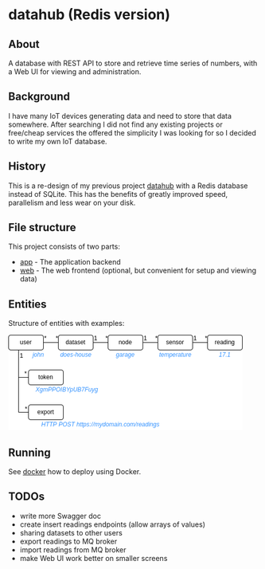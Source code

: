# datahub (Redis version)

## About
A database with REST API to store and retrieve time series
of numbers, with a Web UI for viewing and administration.

## Background
I have many IoT devices generating data and need to store that
data somewhere. After searching I did not find any existing
projects or free/cheap services the offered the simplicity I
was looking for so I decided to write my own IoT database.

## History
This is a re-design of my previous project [datahub](https://github.com/fjaderboll/datahub)
with a Redis database instead of SQLite. This has the benefits of greatly improved speed, parallelism and
less wear on your disk.

## File structure
This project consists of two parts:
* [app](app/README.md) - The application backend
* [web](web/README.md) - The web frontend (optional, but convenient for setup and viewing data)

## Entities
Structure of entities with examples:

![entities](doc/entities.png)

## Running
See [docker](docker/README.md) how to deploy using Docker.

## TODOs
* write more Swagger doc
* create insert readings endpoints (allow arrays of values)
* sharing datasets to other users
* export readings to MQ broker
* import readings from MQ broker
* make Web UI work better on smaller screens
